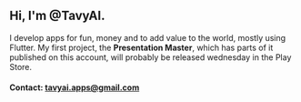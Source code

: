 ## Hi, I'm @TavyAI.
I develop apps for fun, money and to add value to the world, mostly using Flutter.
My first project, the **Presentation Master**, which has parts of it published on this account, will probably be released wednesday in the Play Store.

#### Contact: tavyai.apps@gmail.com
